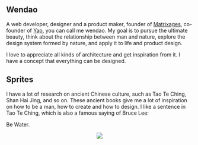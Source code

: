 ## Wendao

A web developer, designer and a product maker, founder of [Matrixages](https://matrixages.com/), co-founder of [Yao](https://yaoapps.com/), you can call me wendao. My goal is to pursue the ultimate beauty, think about the relationship between man and nature, explore the design system formed by nature, and apply it to life and product design.

I love to appreciate all kinds of architecture and get inspiration from it. I have a concept that everything can be designed.

## Sprites

I have a lot of research on ancient Chinese culture, such as Tao Te Ching, Shan Hai Jing, and so on. These ancient books give me a lot of inspiration on how to be a man, how to create and how to design. I like a sentence in Tao Te Ching, which is also a famous saying of Bruce Lee:

Be Water.

<p align="center">
  <img src="https://profile-counter.glitch.me/matrixage/count.svg" />
</p>
